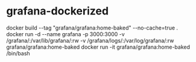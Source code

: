 # grafana-dockerized

docker build --tag "grafana/grafana:home-baked" --no-cache=true .
docker run -d --name grafana -p 3000:3000 -v /grafana/:/var/lib/grafana/:rw -v /grafana/logs/:/var/log/grafana/:rw grafana/grafana:home-baked
docker run -it grafana/grafana:home-baked /bin/bash
